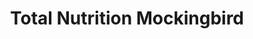 ---
title: "Total Nutrition Mockingbird"
url: /dallas/total-nutrition-mockingbird/
shop: nutrition supplements
---